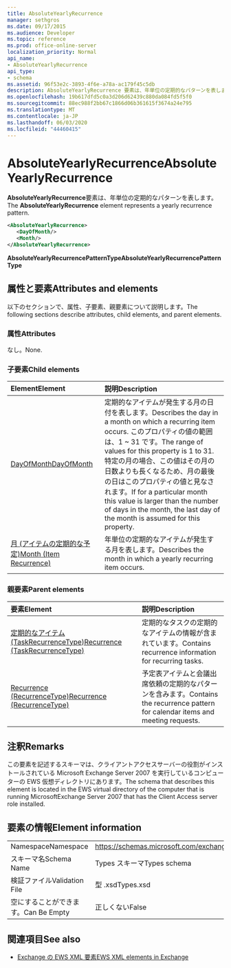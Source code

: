 ```yaml
---
title: AbsoluteYearlyRecurrence
manager: sethgros
ms.date: 09/17/2015
ms.audience: Developer
ms.topic: reference
ms.prod: office-online-server
localization_priority: Normal
api_name:
- AbsoluteYearlyRecurrence
api_type:
- schema
ms.assetid: 96f53e2c-3893-4f6e-a78a-ac179f45c5db
description: AbsoluteYearlyRecurrence 要素は、年単位の定期的なパターンを表します。
ms.openlocfilehash: 19b617dfd5c0a3d206d62439c880da084fd5f5f0
ms.sourcegitcommit: 88ec988f2bb67c1866d06b361615f3674a24e795
ms.translationtype: MT
ms.contentlocale: ja-JP
ms.lasthandoff: 06/03/2020
ms.locfileid: "44460415"
---
```

# <a name="absoluteyearlyrecurrence"></a><span data-ttu-id="5ebc9-103">AbsoluteYearlyRecurrence</span><span class="sxs-lookup"><span data-stu-id="5ebc9-103">AbsoluteYearlyRecurrence</span></span>

<span data-ttu-id="5ebc9-104">**AbsoluteYearlyRecurrence**要素は、年単位の定期的なパターンを表します。</span><span class="sxs-lookup"><span data-stu-id="5ebc9-104">The **AbsoluteYearlyRecurrence** element represents a yearly recurrence pattern.</span></span> 
  
```xml
<AbsoluteYearlyRecurrence>
   <DayOfMonth/>
   <Month/>
</AbsoluteYearlyRecurrence>
```

 <span data-ttu-id="5ebc9-105">**AbsoluteYearlyRecurrencePatternType**</span><span class="sxs-lookup"><span data-stu-id="5ebc9-105">**AbsoluteYearlyRecurrencePatternType**</span></span>
## <a name="attributes-and-elements"></a><span data-ttu-id="5ebc9-106">属性と要素</span><span class="sxs-lookup"><span data-stu-id="5ebc9-106">Attributes and elements</span></span>

<span data-ttu-id="5ebc9-107">以下のセクションで、属性、子要素、親要素について説明します。</span><span class="sxs-lookup"><span data-stu-id="5ebc9-107">The following sections describe attributes, child elements, and parent elements.</span></span>
  
### <a name="attributes"></a><span data-ttu-id="5ebc9-108">属性</span><span class="sxs-lookup"><span data-stu-id="5ebc9-108">Attributes</span></span>

<span data-ttu-id="5ebc9-109">なし。</span><span class="sxs-lookup"><span data-stu-id="5ebc9-109">None.</span></span>
  
### <a name="child-elements"></a><span data-ttu-id="5ebc9-110">子要素</span><span class="sxs-lookup"><span data-stu-id="5ebc9-110">Child elements</span></span>

|<span data-ttu-id="5ebc9-111">**Element**</span><span class="sxs-lookup"><span data-stu-id="5ebc9-111">**Element**</span></span>|<span data-ttu-id="5ebc9-112">**説明**</span><span class="sxs-lookup"><span data-stu-id="5ebc9-112">**Description**</span></span>|
|:-----|:-----|
|[<span data-ttu-id="5ebc9-113">DayOfMonth</span><span class="sxs-lookup"><span data-stu-id="5ebc9-113">DayOfMonth</span></span>](dayofmonth.md) <br/> |<span data-ttu-id="5ebc9-114">定期的なアイテムが発生する月の日付を表します。</span><span class="sxs-lookup"><span data-stu-id="5ebc9-114">Describes the day in a month on which a recurring item occurs.</span></span> <span data-ttu-id="5ebc9-115">このプロパティの値の範囲は、1 ~ 31 です。</span><span class="sxs-lookup"><span data-stu-id="5ebc9-115">The range of values for this property is 1 to 31.</span></span> <span data-ttu-id="5ebc9-116">特定の月の場合、この値はその月の日数よりも長くなるため、月の最後の日はこのプロパティの値と見なされます。</span><span class="sxs-lookup"><span data-stu-id="5ebc9-116">If for a particular month this value is larger than the number of days in the month, the last day of the month is assumed for this property.</span></span>  <br/> |
|[<span data-ttu-id="5ebc9-117">月 (アイテムの定期的な予定)</span><span class="sxs-lookup"><span data-stu-id="5ebc9-117">Month (Item Recurrence)</span></span>](month-item-recurrence.md) <br/> |<span data-ttu-id="5ebc9-118">年単位の定期的なアイテムが発生する月を表します。</span><span class="sxs-lookup"><span data-stu-id="5ebc9-118">Describes the month in which a yearly recurring item occurs.</span></span>  <br/> |
   
### <a name="parent-elements"></a><span data-ttu-id="5ebc9-119">親要素</span><span class="sxs-lookup"><span data-stu-id="5ebc9-119">Parent elements</span></span>

|<span data-ttu-id="5ebc9-120">**要素**</span><span class="sxs-lookup"><span data-stu-id="5ebc9-120">**Element**</span></span>|<span data-ttu-id="5ebc9-121">**説明**</span><span class="sxs-lookup"><span data-stu-id="5ebc9-121">**Description**</span></span>|
|:-----|:-----|
|[<span data-ttu-id="5ebc9-122">定期的なアイテム (TaskRecurrenceType)</span><span class="sxs-lookup"><span data-stu-id="5ebc9-122">Recurrence (TaskRecurrenceType)</span></span>](recurrence-taskrecurrencetype.md) <br/> |<span data-ttu-id="5ebc9-123">定期的なタスクの定期的なアイテムの情報が含まれています。</span><span class="sxs-lookup"><span data-stu-id="5ebc9-123">Contains recurrence information for recurring tasks.</span></span>  <br/> |
|[<span data-ttu-id="5ebc9-124">Recurrence (RecurrenceType)</span><span class="sxs-lookup"><span data-stu-id="5ebc9-124">Recurrence (RecurrenceType)</span></span>](recurrence-recurrencetype.md) <br/> |<span data-ttu-id="5ebc9-125">予定表アイテムと会議出席依頼の定期的なパターンを含みます。</span><span class="sxs-lookup"><span data-stu-id="5ebc9-125">Contains the recurrence pattern for calendar items and meeting requests.</span></span>  <br/> |
   
## <a name="remarks"></a><span data-ttu-id="5ebc9-126">注釈</span><span class="sxs-lookup"><span data-stu-id="5ebc9-126">Remarks</span></span>

<span data-ttu-id="5ebc9-127">この要素を記述するスキーマは、クライアントアクセスサーバーの役割がインストールされている Microsoft Exchange Server 2007 を実行しているコンピューターの EWS 仮想ディレクトリにあります。</span><span class="sxs-lookup"><span data-stu-id="5ebc9-127">The schema that describes this element is located in the EWS virtual directory of the computer that is running MicrosoftExchange Server 2007 that has the Client Access server role installed.</span></span>
  
## <a name="element-information"></a><span data-ttu-id="5ebc9-128">要素の情報</span><span class="sxs-lookup"><span data-stu-id="5ebc9-128">Element information</span></span>

|||
|:-----|:-----|
|<span data-ttu-id="5ebc9-129">Namespace</span><span class="sxs-lookup"><span data-stu-id="5ebc9-129">Namespace</span></span>  <br/> |https://schemas.microsoft.com/exchange/services/2006/types  <br/> |
|<span data-ttu-id="5ebc9-130">スキーマ名</span><span class="sxs-lookup"><span data-stu-id="5ebc9-130">Schema Name</span></span>  <br/> |<span data-ttu-id="5ebc9-131">Types スキーマ</span><span class="sxs-lookup"><span data-stu-id="5ebc9-131">Types schema</span></span>  <br/> |
|<span data-ttu-id="5ebc9-132">検証ファイル</span><span class="sxs-lookup"><span data-stu-id="5ebc9-132">Validation File</span></span>  <br/> |<span data-ttu-id="5ebc9-133">型 .xsd</span><span class="sxs-lookup"><span data-stu-id="5ebc9-133">Types.xsd</span></span>  <br/> |
|<span data-ttu-id="5ebc9-134">空にすることができます。</span><span class="sxs-lookup"><span data-stu-id="5ebc9-134">Can Be Empty</span></span>  <br/> |<span data-ttu-id="5ebc9-135">正しくない</span><span class="sxs-lookup"><span data-stu-id="5ebc9-135">False</span></span>  <br/> |
   
## <a name="see-also"></a><span data-ttu-id="5ebc9-136">関連項目</span><span class="sxs-lookup"><span data-stu-id="5ebc9-136">See also</span></span>

- [<span data-ttu-id="5ebc9-137">Exchange の EWS XML 要素</span><span class="sxs-lookup"><span data-stu-id="5ebc9-137">EWS XML elements in Exchange</span></span>](ews-xml-elements-in-exchange.md)

